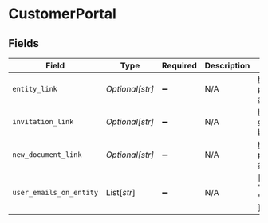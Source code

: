 # CustomerPortal


## Fields

| Field                                                                                                                    | Type                                                                                                                     | Required                                                                                                                 | Description                                                                                                              | Example                                                                                                                  |
| ------------------------------------------------------------------------------------------------------------------------ | ------------------------------------------------------------------------------------------------------------------------ | ------------------------------------------------------------------------------------------------------------------------ | ------------------------------------------------------------------------------------------------------------------------ | ------------------------------------------------------------------------------------------------------------------------ |
| `entity_link`                                                                                                            | *Optional[str]*                                                                                                          | :heavy_minus_sign:                                                                                                       | N/A                                                                                                                      | https://end-customer-portal.ecp.dev.epilot.io/requests/opportunities/b8fef220-abe0-4382-a704-26848f60977b                |
| `invitation_link`                                                                                                        | *Optional[str]*                                                                                                          | :heavy_minus_sign:                                                                                                       | N/A                                                                                                                      | https://end-customer-portal.ecp.dev.epilot.io/register?contactId=7aa44fb8-d60e-40cc-9a3a-ba09a1ff7f51&email=john@doe.com |
| `new_document_link`                                                                                                      | *Optional[str]*                                                                                                          | :heavy_minus_sign:                                                                                                       | N/A                                                                                                                      | https://end-customer-portal.ecp.dev.epilot.io/requests/opportunities/b8fef220-abe0-4382-a704-26848f60977b                |
| `user_emails_on_entity`                                                                                                  | List[*str*]                                                                                                              | :heavy_minus_sign:                                                                                                       | N/A                                                                                                                      | [<br/>"john@doe.com",<br/>"mary@doe.com"<br/>]                                                                           |